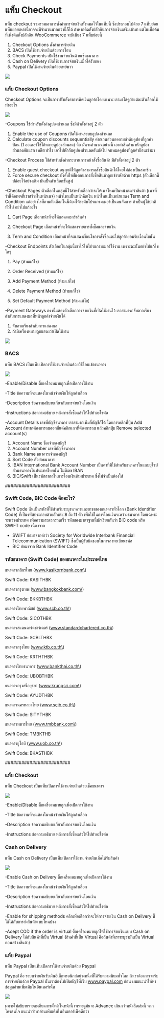 # แท็บ Checkout

แท็บ checkout รวมรวมเอาการตั้งค่าการจ่ายเงินทั้งหมดไว้ในแท็บนี้ ซึ่งประกอบไปด้วย 7 แท็บย่อย  แท็บย่อยเหล่านี้อาจจะมีจำนวนมากกว่านี้ก็ได้ ถ้าหากติดตั้งปลักอินการจ่ายเงินเสริมเข้ามา แต่ในเบื้อต้นที่เพิ่งติดตั้งปลักอิน WooCommerce จะมีเพียง 7 แท็บย่อยนี้

1. Checkout Options ตั้งค่าการจ่ายเงิน
2. BACS เปิดใช้งานจ่ายเงินด้วยการโอน
3. Check Payments เปิดใช้งานจ่ายเงินด้วยเช็คธนาคาร
4. Cash on Delivery เปิดใช้งานการจ่ายเงินเมื่อได้รับของ
5. Paypal เปิดใช้งานจ่ายเงินด้วยเพย์พาว

![](/assets/2017-02-01_13-10-18.jpg)

### แท็บ Checkout Options

Checkout Options จะเป็นการปรับตั้งค่าการคิดเงินลูกค้าโดยเฉพาะ เรามาไล่ดูว่าแต่ละตัวเลือกใช้ทำอะไร

![](/assets/2017-02-01_13-10-18.jpg)

-Coupons ใช้สำหรับตั้งค่าคูปองส่วนลด ซึ่งมีตัวตั้งค่าอยู่ 2 ตัว

1. Enable the use of Coupons เปิดใช้งานระบบคูปองส่วนลด
2. Calculate coupon discounts sequentially คำณวนส่วนลดตามลำดับคูปองที่ลูกค้าป้อน \(1 ออเดอร์ใช้ได้หลายคูปองส่วนลด\) คือ มันจะคำนวณอย่างนี้ เอาค่าสินค้ามาหักคูปองส่วนลดอันแรก เหลือเท่าไร เอาไปหักกับคูปองส่วนลดอันถัดไป จนหมดคูปองที่ลูกค้าป้อนเข้ามา

-Checkout Process ใช้สำหรับตั้งค่ากระบวนการหน้าสั่งซื้อสินค้า มีตัวตั้งค่าอยู่ 2 ตัว

1. Enable guest checkout อนุญาติให้ลูกค้าสามารถสั่งซื้อสินค้าได้โดยไม่ต้องเป็นสมาชิก 
2. Force secure checkout บังคับให้ขั้นตอนการสั่งซื้อสินค้าถูกเข้ารหัสด้วย https \(ตัวเลือกนี้ปล่อยไว้อย่างเดิม มันเป็นตัวเลือกขั้นสูง\)

-Checkout Pages ตัวเลือกในกลุ่มนี้ไว้สำหรับเลือกว่าจะให้เพจไหนเป็นหน้าตะกร้าสินค้า \(เพจที่ว่านี้คือเพจที่เราสร้างในหน้าเพจ\) หน้าไหนเป็นหน้าคิดเงิน หน้าไหนเป็นหน้าแสดง Term and Condition  แต่อย่างไรก็ตามตัวเลือกในนี้ต้องให้ระดับโปรแกรมเมอร์เป็นคนจัดการ ถ้าเป็นผู้ใช้ปกติทั่วไป อย่าไปแก้อะไร

1. Cart Page เลือกหน้าที่จะให้แสดงตะกร้าสินค้า

2. Checkout Page เลือกหน้าที่จะให้แสดงรายการสั่งซื้อและจ่ายเงิน

3. Term and Condition เลือกหน้าที่จะแสดงเงื่อนไขการสั่งซื้อและให้ลูกค้ายอมรับเงื่อนไขนั้น

-Checkout Endpoints ตัวเลือกในกลุ่มนี้เขาไว้ให้โปรแกรมเมอร์ใช้งาน เพราะฉะนั้นอย่าไปแก้ไขใดๆ

1. Pay \(ห้ามแก้ไข\)

2. Order Received \(ห้ามแก้ไข\)

3. Add Payment Method \(ห้ามแก้ไข\)

4. Delete Payment Method \(ห้ามแก้ไข\)

5. Set Default Payment Method \(ห้ามแก้ไข\)

-Payment Gateways ตรงนี้แสดงตัวเลือกการจ่ายเงินที่เปิดใช้งานไว้ เราสามารถจับลากเรียงลำดับการแสดงผลที่หน้าลูกค้าจ่ายเงินได้

1. จับลากเรียงลำดับการแสดงผล
2. ถ้ามีเครื่องหมายถูกแสดงว่าเปิดใช้งาน

![](/assets/2017-02-02_09-44-42.jpg)

### BACS

แท็บ BACS เป็นแท็บเปิดการใช้งานจ่ายเงินด้วยวิธีโอนเข้าธนาคาร

![](/assets/2017-02-02_09-48-57.jpg)

-Enable/Disable ติ๊กเครื่องหมายถูกเพื่อเปิดการใช้งาน

-Title ข้อความที่จะแสดงในหน้าจ่ายเงินให้ลูกค้าเลือก

-Description ข้อความอธิบายเกี่ยวกับการจ่ายเงินโอนเงิน

-Instructions ข้อความอธิบาย หลังการสั่งซื้อแล้วให้ไปทำอะไรต่อ

-Account Details เลขที่บัญชีธนาคาร เราสามาถเพิ่มกี่บัญชีก็ได้ โดยการคลิกที่ปุ่ม Add Account ถ้าหากต้องการลบออกก็แค่คลิกแถวที่ต้องการลบ แล้วคลิกปุ่ม Remove selected account\(s\)

1. Account Name ชื่อเจ้าของบัญชี
2. Account Number เลขที่บัญชีธนาคาร
3. Bank Name ธนาคารเจ้าของบัญชี
4. Sort Code ตัวย่อธนาคาร
5. IBAN  International Bank Account Number เป็นค่าที่มีใช้สำหรับธนาคารในแถบยุโรป ส่วนธนาคารในประเทศไทยนั้น ไม่มีเลข IBAN
6. BIC/Swift เป็นรหัสสากลในการโอนเงินข้ามประเทศ ซึ่งไม่จำเป็นต้องใส่

\#\#\#\#\#\#\#\#\#\#\#\#\#\#\#\#\#\#\#\#\#\#\#\#

### Swift Code, BIC Code คืออะไร?

Swift Code นั่นเป็นรหัสที่ใช้สำหรับระบุธนาคารและสาขาของธนาคารทั่วโลก \(Bank Identifier Code\) ที่เป็นรหัสประกอบด้วยอักขระ 8 ถึง 11 ตัว เพื่อใช้ในการโอนเงินระหว่างธนาคาร โดยเฉพาะระหว่างประเทศ เพื่อความสะดวกรวดเร็ว รหัสของมาตรฐานนี้มักเรียกกันว่า BIC code หรือ SWIFT code เนื่องจาก

* SWIFT ย่อมาจากคำว่า Society for Worldwide Interbank Financial Telecommunication \(SWIFT\) ซึ่งเป็นผู้รับผิดชอบในการลงทะเบียนรหัส
* BIC ย่อมาจาก Bank Identifier Code

### รหัสธนาคาร \(Swift Code\) ของธนาคารในประเทศไทย

ธนาคารกสิกรไทย \(www.kasikornbank.com\)

Swift Code: KASITHBK

ธนาคารกรุงเทพ \(www.bangkokbank.com\)

Swift Code: BKKBTHBK

ธนาคารไทยพาณิชย์ \(www.scb.co.th\)

Swift Code: SICOTHBK

ธนาคารสแตนดาร์ดชาร์เตอร์ \(www.standardchartered.co.th\)

Swift Code: SCBLTHBX

ธนาคารกรุงไทย \(www.ktb.co.th\)

Swift Code: KRTHTHBK

ธนาคารไทยธนาคาร \(www.bankthai.co.th\)

Swift Code: UBOBTHBK

ธนาคารกรุงศรีอยุธยา \(www.krungsri.com\)

Swift Code: AYUDTHBK

ธนาคารนครหลวงไทย \(www.scib.co.th\)

Swift Code: SITYTHBK

ธนาคารทหารไทย \(www.tmbbank.com\)

Swift Code: TMBKTHB

ธนาคารยูโอบี \(www.uob.co.th\)

Swift Code: BKASTHBK

\#\#\#\#\#\#\#\#\#\#\#\#\#\#\#\#\#\#\#\#\#\#\#\#



### แท็บ Checkout

แท็บ Checkout เป็นแท็บเปิดการใช้งานจ่ายเงินด้วยเช็คธนาคาร

![](/assets/2017-02-02_10-18-20.jpg)

-Enable/Disable ติ๊กเครื่องหมายถูกเพื่อเปิดการใช้งาน

-Title ข้อความที่จะแสดงในหน้าจ่ายเงินให้ลูกค้าเลือก

-Description ข้อความอธิบายเกี่ยวกับการจ่ายเงินโอนเงิน

-Instructions ข้อความอธิบาย หลังการสั่งซื้อแล้วให้ไปทำอะไรต่อ



### Cash on Delivery

แท็บ Cash on Delivery เป็นแท็บเปิดการใช้งาน จ่ายเงินเมื่อได้รับสินค้า

![](/assets/2017-02-02_10-20-21.jpg)

-Enable Cash on Delivery ติ๊กเครื่องหมายถูกเพื่อเปิดการใช้งาน

-Title ข้อความที่จะแสดงในหน้าจ่ายเงินให้ลูกค้าเลือก

-Description ข้อความอธิบายเกี่ยวกับการจ่ายเงินโอนเงิน

-Instructions ข้อความอธิบาย หลังการสั่งซื้อแล้วให้ไปทำอะไรต่อ

-Enable for shipping methods คลิกเพื่อเลือกว่าจะให้การจ่ายเงิน Cash on Delivery นี้ใช้ได้กับการส่งสินค้าแบบไหนบ้าง 

-Acept COD if the order is virtual ติ๊กเครื่องหมายถูกให้ใช้การจ่ายเงินแบบ Cash on Delivery ได้กับสินค้าที่เป็น Virtual \(สินค้าที่เป็น Virtual คือสินค้าที่เราระบุว่ามันเป็น Virtual ตอนสร้างสินค้า\)



### แท็บ Paypal

แท็บ Paypal เป็นแท็บเปิดการใช้งานจ่ายเงินด้วย Paypal 

Paypal คือ ระบบจ่ายเงินรับเงินอิเล็กทรอนิกส์อย่างหนึ่งที่ได้รับความนิยมทั่วโลก ถ้าเราต้องการจะรับการจ่ายเงินด้วย Paypal นั้นเราต้องไปเปิดบัญชีที่เว็บ www.paypal.com ก่อน ผมแนะนำให้หาข้อมูลอ่านเพิ่มเติมในอินเตอร์เน็ต

![](/assets/2017-02-02_10-57-52.jpg)

ผมจะไม่อธิบายรายละเอียดการตั้งค่าในหน้านี้ เพราะดูมันจะ Advance เกินกว่าหนังสือเล่มนี้ หากใครสนใจ แนะนำว่าหาอ่านเพิ่มเติมในอินเตอร์เน็ตดีกว่า









